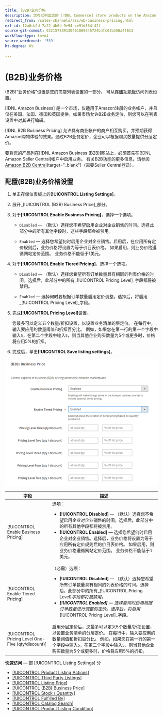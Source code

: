 ```yaml
---
title: (B2B)业务价格
description: 您可以列出您的 [!DNL Commerce] store products on the Amazon Business (B2B) site by enabling business in your Amazon [!DNL Seller Central] 帐户。
redirect_from: /sales-channels/asc/ob-business-pricing.html
exl-id: 12a6cb2d-7a22-4b6d-9e94-ce91d564f42f
source-git-commit: 632157839130461869345724bdfc03b306a4f613
workflow-type: tm+mt
source-wordcount: '539'
ht-degree: 0%

---
```


# (B2B)业务价格

(B2B)“业务价格”设置是您的商店列表设置的一部分。 可从[存储功能板](./amazon-store-dashboard.md)访问列表设置。

[!DNL Amazon Business] 是一个市场，仅适用于Amazon注册的业务帐户，并且仅在美国、法国、德国和英国提供。如果市场允许B2B业务定价，则您可以在列表设置中对其进行编辑。

[!DNL B2B Business Pricing] 允许具有商业帐户的商户相互购买，并预期获得Amazon购物体验的效果。通过B2B业务定价，企业可以根据购买数量提供分层定价。

要将您的产品列在[!DNL Amazon Business (B2B)]网站上，必须首先在[!DNL Amazon Seller Central]帐户中启用业务。 有关B2B功能的更多信息，请参阅[Amazon:B2B Central](https://sellercentral.amazon.com/gp/help/G202161480/){target=&quot;_blank&quot;}（需要Seller Central登录）。

## 配置(B2B)业务价格设置

1. 单击存储仪表板上的&#x200B;**[!UICONTROL Listing Settings]**。

1. 展开&#x200B;_[!UICONTROL (B2B) Business Price]_部分。

1. 对于&#x200B;**[!UICONTROL Enable Business Pricing]**，选择一个选项。

   - `Disabled`  — （默认）选择您不希望启用企业对企业销售的时间。选择此部分中的所有其他字段时，这些字段都会被禁用。

   - `Enabled`  — 选择您希望何时启用企业对企业销售。启用后，在应用所有定价规则后，业务价格将设置为等于价目表价格。 如果启用，则业务价格遵循网站定价范围。 业务价格不能低于1美元。

1. 对于&#x200B;**[!UICONTROL Enable Tiered Pricing]**，选择一个选项。

   - `Disabled`  — （默认）选择您希望所有订单数量具有相同的列表价格的时间。选择后，此部分中的所有&#x200B;_[!UICONTROL Pricing Level]_字段都将被禁用。

   - `Enabled`  — 选择何时要根据订单数量启用定价调整。选择后，将启用&#x200B;_[!UICONTROL Pricing Level]_字段。

1. 完成&#x200B;**[!UICONTROL Pricing Level]**&#x200B;设置。

   您最多可以定义五个数量/折扣设置，以设置业务清单的层定价。 在每行中，输入要应用的数量阈值和折扣百分比。 例如，如果您在第一行的第一个字段中输入`5`，在第二个字段中输入`5`，则当其他企业购买数量为5个或更多时，价格将应用5%的折扣。

1. 完成后，单击&#x200B;**[!UICONTROL Save listing settings]**。

![Amazon业务定价(B2B)](assets/amazon-business-pricing.png)

| 字段 | 描述 |
|--- |--- |
| [!UICONTROL Enable Business Pricing] | 选项： <ul><li>**[!UICONTROL Disabled]**  — （默认）选择您不希望启用企业对企业销售的时间。选择后，此部分中的所有其他字段都将被禁用。</li><li>**[!UICONTROL Enabled]**  — 选择您希望何时启用企业对企业销售。选择后，业务价格将设置为等于应用所有定价规则后的价目表价格。 如果启用，则业务价格遵循网站定价范围。 业务价格不能低于1美元。</li></ul> |
| [!UICONTROL Enable Tiered Pricing] | （必需）选项： <ul><li>**[!UICONTROL Disabled]**  — （默认）选择您希望所有订单数量具有相同的列表价格的时间。选择后，此部分中的所有&#x200B;_[!UICONTROL Pricing Level]_字段都将被禁用。</li><li>**[!UICONTROL Enabled]**  — 选择要何时启用根据订单数量进行调整的定价。选择后，将启用&#x200B;_[!UICONTROL Pricing Level]_字段。</li></ul> |
| [!UICONTROL Pricing Level One-Five (qty/discount)] | 启用分层定价后，您最多可以定义5个数量/折扣设置，以设置业务清单的分层定价。 在每行中，输入要应用的数量阈值和折扣百分比。 例如，如果您在第一行的第一个字段中输入`5`，在第二个字段中输入`5`，则当其他企业购买数量为5个或更多时，价格将应用5%的折扣。 |

**快速访问**  — 部 [!UICONTROL Listing Settings] 分

- [[!UICONTROL Product Listing Actions]](./product-listing-actions.md)
- [[!UICONTROL Third Party Listings]](./third-party-listing-settings.md)
- [[!UICONTROL Listing Price]](./listing-price.md)
- [[!UICONTROL (B2B) Business Price]](./business-pricing.md)
- [[!UICONTROL Stock / Quantity]](./stock-quantity.md)
- [[!UICONTROL Fulfilled By]](./fulfilled-by.md)
- [[!UICONTROL Catalog Search]](./catalog-search.md)
- [[!UICONTROL Product Listing Condition]](./product-listing-condition.md)
